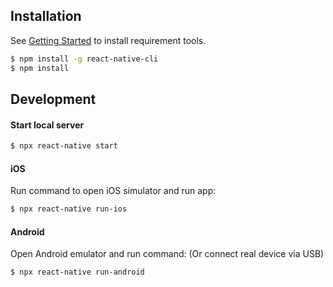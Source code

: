 ## Installation

See
[Getting Started](https://facebook.github.io/react-native/docs/getting-started.html)
to install requirement tools.

```bash
$ npm install -g react-native-cli
$ npm install
```

## Development

#### Start local server

```bash
$ npx react-native start
```

#### iOS

Run command to open iOS simulator and run app:

```bash
$ npx react-native run-ios
```

#### Android

Open Android emulator and run command: (Or connect real device via USB)

```bash
$ npx react-native run-android
```